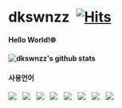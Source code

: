 
# dkswnzz &nbsp;[![Hits](https://hits.seeyoufarm.com/api/count/incr/badge.svg?url=https%3A%2F%2Fgithub.com%2Fdkswnzz%2Fhit-counter&count_bg=%233DB2C8&title_bg=%23555555&icon=&icon_color=%230CD2D7&title=hits&edge_flat=false)](https://hits.seeyoufarm.com)



<h4> Hello World!🌐<h4>




 ![dkswnzz's github stats](https://github-readme-stats.vercel.app/api?username=dkswnzz&show_icons=true)<br>
 


<h4 align="left"><b>사용언어</b></h4>
<p align="left">
 <!-- http://img.shields.io/badge/-뱃지이름-색상코드(#제외)?style=flat(스타일)&logo=로고아이콘이름&link=링크 -->
 <img src="https://img.shields.io/badge/c++-00599C?style=flat-square&logo=c%2B%2B&logoColor=white"/></a> &nbsp 
 <img src="https://img.shields.io/badge/Java-007396?style=flat-square&logo=Java&logoColor=white"/></a> &nbsp 
 <img src="https://img.shields.io/badge/JavaScript-F7DF1E?style=flat-square&logo=JavaScript&logoColor=white"/></a> &nbsp
<img src="https://img.shields.io/badge/HTML5-E34F26?style=flat-square&logo=HTML5&logoColor=white"/></a> &nbsp
<img src="https://img.shields.io/badge/CSS3-1572B6?style=flat-square&logo=CSS3&logoColor=white"/></a> &nbsp
<img src="https://img.shields.io/badge/Node.js-339933?style=flat-square&logo=Node.js&logoColor=white"/></a> &nbsp
<img src="http://img.shields.io/badge/oracle-f80000?style=flat-square&logo=oracle&&logoColor=white"/></a> &nbsp
<img src="http://img.shields.io/badge/Mysql-4479A1?style=flat-square&logo=oracle&&logoColor=white"/></a> &nbsp


 
